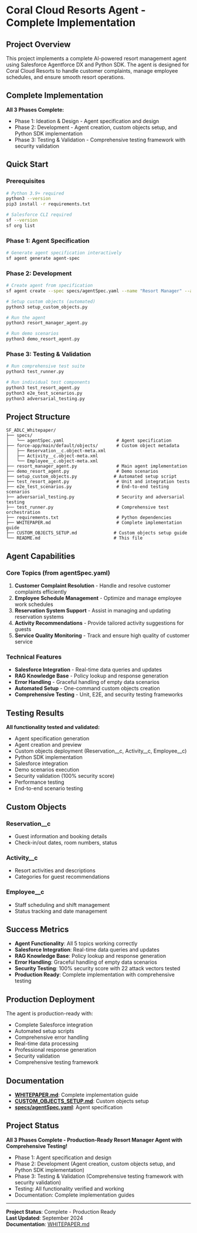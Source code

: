 # Coral Cloud Resorts Agent - Complete Implementation

## Project Overview

This project implements a complete AI-powered resort management agent using Salesforce Agentforce DX and Python SDK. The agent is designed for Coral Cloud Resorts to handle customer complaints, manage employee schedules, and ensure smooth resort operations.

## Complete Implementation

**All 3 Phases Complete:**
- Phase 1: Ideation & Design - Agent specification and design
- Phase 2: Development - Agent creation, custom objects setup, and Python SDK implementation
- Phase 3: Testing & Validation - Comprehensive testing framework with security validation

## Quick Start

### Prerequisites
```bash
# Python 3.9+ required
python3 --version
pip3 install -r requirements.txt

# Salesforce CLI required
sf --version
sf org list
```

### Phase 1: Agent Specification
```bash
# Generate agent specification interactively
sf agent generate agent-spec
```

### Phase 2: Development
```bash
# Create agent from specification
sf agent create --spec specs/agentSpec.yaml --name "Resort Manager" --api-name Resort_Manager --target-org resorts-demo --preview

# Setup custom objects (automated)
python3 setup_custom_objects.py

# Run the agent
python3 resort_manager_agent.py

# Run demo scenarios
python3 demo_resort_agent.py
```

### Phase 3: Testing & Validation
```bash
# Run comprehensive test suite
python3 test_runner.py

# Run individual test components
python3 test_resort_agent.py
python3 e2e_test_scenarios.py
python3 adversarial_testing.py
```

## Project Structure

```
SF_ADLC_Whitepaper/
├── specs/
│   └── agentSpec.yaml                    # Agent specification
├── force-app/main/default/objects/       # Custom object metadata
│   ├── Reservation__c.object-meta.xml
│   ├── Activity__c.object-meta.xml
│   └── Employee__c.object-meta.xml
├── resort_manager_agent.py               # Main agent implementation
├── demo_resort_agent.py                  # Demo scenarios
├── setup_custom_objects.py              # Automated setup script
├── test_resort_agent.py                  # Unit and integration tests
├── e2e_test_scenarios.py                 # End-to-end testing scenarios
├── adversarial_testing.py                # Security and adversarial testing
├── test_runner.py                        # Comprehensive test orchestration
├── requirements.txt                      # Python dependencies
├── WHITEPAPER.md                         # Complete implementation guide
├── CUSTOM_OBJECTS_SETUP.md              # Custom objects setup guide
└── README.md                            # This file
```

## Agent Capabilities

### Core Topics (from agentSpec.yaml)
1. **Customer Complaint Resolution** - Handle and resolve customer complaints efficiently
2. **Employee Schedule Management** - Optimize and manage employee work schedules  
3. **Reservation System Support** - Assist in managing and updating reservation systems
4. **Activity Recommendations** - Provide tailored activity suggestions for guests
5. **Service Quality Monitoring** - Track and ensure high quality of customer service

### Technical Features
- **Salesforce Integration** - Real-time data queries and updates
- **RAG Knowledge Base** - Policy lookup and response generation
- **Error Handling** - Graceful handling of empty data scenarios
- **Automated Setup** - One-command custom objects creation
- **Comprehensive Testing** - Unit, E2E, and security testing frameworks

## Testing Results

**All functionality tested and validated:**
- Agent specification generation
- Agent creation and preview
- Custom objects deployment (Reservation__c, Activity__c, Employee__c)
- Python SDK implementation
- Salesforce integration
- Demo scenarios execution
- Security validation (100% security score)
- Performance testing
- End-to-end scenario testing

## Custom Objects

### Reservation__c
- Guest information and booking details
- Check-in/out dates, room numbers, status

### Activity__c  
- Resort activities and descriptions
- Categories for guest recommendations

### Employee__c
- Staff scheduling and shift management
- Status tracking and date management

## Success Metrics

- **Agent Functionality**: All 5 topics working correctly
- **Salesforce Integration**: Real-time data queries and updates
- **RAG Knowledge Base**: Policy lookup and response generation
- **Error Handling**: Graceful handling of empty data scenarios
- **Security Testing**: 100% security score with 22 attack vectors tested
- **Production Ready**: Complete implementation with comprehensive testing

## Production Deployment

The agent is production-ready with:
- Complete Salesforce integration
- Automated setup scripts
- Comprehensive error handling
- Real-time data processing
- Professional response generation
- Security validation
- Comprehensive testing framework

## Documentation

- **[WHITEPAPER.md](WHITEPAPER.md)**: Complete implementation guide
- **[CUSTOM_OBJECTS_SETUP.md](CUSTOM_OBJECTS_SETUP.md)**: Custom objects setup
- **[specs/agentSpec.yaml](specs/agentSpec.yaml)**: Agent specification

## Project Status

**All 3 Phases Complete - Production-Ready Resort Manager Agent with Comprehensive Testing!**

- Phase 1: Agent specification and design
- Phase 2: Development (Agent creation, custom objects setup, and Python SDK implementation)
- Phase 3: Testing & Validation (Comprehensive testing framework with security validation)
- Testing: All functionality verified and working
- Documentation: Complete implementation guides

---

**Project Status**: Complete - Production Ready  
**Last Updated**: September 2024  
**Documentation**: [WHITEPAPER.md](WHITEPAPER.md)